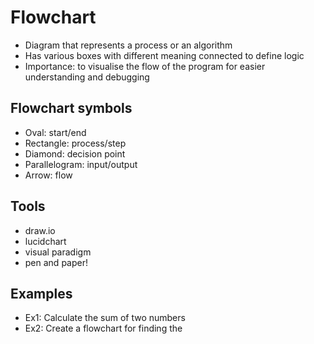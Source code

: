 # Flowchart

- Diagram that represents a process or an algorithm
- Has various boxes with different meaning connected to define logic
- Importance: to visualise the flow of the program for easier understanding and debugging

## Flowchart symbols

- Oval: start/end
- Rectangle: process/step
- Diamond: decision point
- Parallelogram: input/output
- Arrow: flow

## Tools
- draw.io
- lucidchart
- visual paradigm
- pen and paper!

## Examples
- Ex1: Calculate the sum of two numbers
- Ex2: Create a flowchart for finding the 
